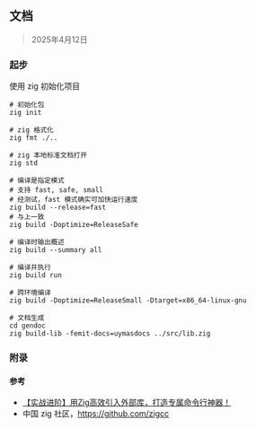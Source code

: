 ## 文档

> 2025年4月12日









### 起步

使用 zig 初始化项目

```shell
# 初始化包
zig init

# zig 格式化
zig fmt ./..

# zig 本地标准文档打开
zig std

# 编译是指定模式
# 支持 fast, safe, small
# 经测试，fast 模式确实可加快运行速度
zig build --release=fast
# 与上一致
zig build -Doptimize=ReleaseSafe

# 编译时输出概述
zig build --summary all

# 编译并执行
zig build run

# 跨环境编译
zig build -Doptimize=ReleaseSmall -Dtarget=x86_64-linux-gnu

# 文档生成
cd gendoc
zig build-lib -femit-docs=uymasdocs ../src/lib.zig
```











### 附录

#### 参考

- [【实战进阶】用Zig高效引入外部库，打造专属命令行神器！](https://blog.csdn.net/xiaodeshi/article/details/139704110)
- 中国 zig 社区，https://github.com/zigcc

